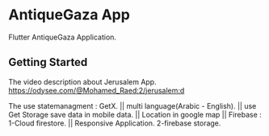 # AntiqueGaza App

Flutter AntiqueGaza Application.

## Getting Started

The video description about Jerusalem App. https://odysee.com/@Mohamed_Raed:2/jerusalem:d

The use statemanagment : GetX. || multi language(Arabic - English). || use Get Storage save data in mobile data. || Location in google map
  || Firebase : 1-Cloud firestore.     || Responsive Application.
                2-firebase storage.
